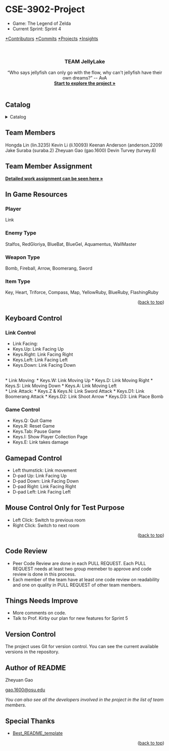 # CSE-3902-Project

* Game: The Legend of Zelda
* Current Sprint: Sprint 4
<!-- PROJECT SHIELDS -->

[*Contributors][contributors-url]
[  *Commits][commits-url]
[  *Projects][projects-url]
[  *Insights][insights-url]

<br />

  <h3 align="center">TEAM JellyLake</h3>
  <p align="center">
    “Who says jellyfish can only go with the flow, why can't jellyfish have their own dreams?” -- AvA
    <br />
    <a href="https://github.com/ThasianX/CSE-3902-Project/tree/main/Project1"><strong>Start to explore the project »</strong></a>
    <br />
    <br />
  </p>

</p>

<div id="top"></div>
 
 
## Catalog

<details>
  <summary>Catalog</summary>
  <ol>
    <li><a href="#Team-Members">Team Members</a></li>
    <li>
      <a href="#Team-Member-Assignment">Team Member Assignment</a>
    </li>
    <li>
      <a href="#In-Game-Resources">In Game Resources</a>
      <ul>
        <li><a href="#Player">Player</a></li>
        <li><a href="#Enemy-Type">Enemy Type</a></li>
        <li><a href="#Weapon-Type">Weapon Type</a></li>
        <li><a href="#Item-Type">Item Type</a></li>
      </ul>
    </li>
    <li>
      <a href="#Keyboard-Control">Keyboard Control</a>
      <ul>
        <li><a href="#Link-Control">Link Control</a></li>
        <li><a href="#Game-Control">Game Control</a></li>
      </ul>
    </li>
    <li><a href="#Gamepad-Control">Gamepad Control</a></li>
    <li><a href="#Mouse-Control-Only-for-Test-Purpose">Mouse Control Only for Test Purpose</a></li>
    <li><a href="#Code-Review">Code Review</a></li>
    <li><a href="#Things-Needs-Improve">Things Needs Improve</a></li>
    <li><a href="#Version-Control">Version Control</a></li>
    <li><a href="#Author-of-README">Author of README</a></li>
    <li><a href="#Special-Thanks">Special Thanks</a></li>
  </ol>
</details>  


## Team Members

Hongda Lin (lin.3235)
Kevin Li (li.10093)
Keenan Anderson (anderson.2209)
Jake Suraba (suraba.2)
Zheyuan Gao (gao.1600)
Devin Turvey (turvey.6)




## Team Member Assignment
<a href="https://github.com/ThasianX/CSE-3902-Project/projects/3"><strong>Detailed work assignment can be seen here »</strong></a>





## In Game Resources 

### Player
Link

### Enemy Type
Stalfos, RedGloriya, BlueBat, BlueGel, Aquamentus, WallMaster

### Weapon Type
Bomb, Fireball, Arrow, Boomerang, Sword

### Item Type
Key, Heart, Triforce, Compass, Map, YellowRuby, BlueRuby, FlashingRuby


<p align="right">(<a href="#top">back to top</a>)</p>


## Keyboard Control

### Link Control
* Link Facing:
* Keys.Up: Link Facing Up
* Keys.Right: Link Facing Right
* Keys.Left: Link Facing Left
* Keys.Down: Link Facing Down
<br />
* Link Moving:
* Keys.W: Link Moving Up
* Keys.D: Link Moving Right
* Keys.S: Link Moving Down
* Keys.A: Link Moving Left
<br />
* Link Attack:
* Keys.Z & Keys.N: Link Sword Attack
* Keys.D1: Link Boomerang Attack
* Keys.D2: Link Shoot Arrow
* Keys.D3: Link Place Bomb

### Game Control
* Keys.Q: Quit Game
* Keys.R: Reset Game
* Keys.Tab: Pause Game
* Keys.I: Show Player Collection Page
* Keys.E: Link takes damage 


## Gamepad Control
* Left thumstick: Link movement
* D-pad Up: Link Facing Up
* D-pad Down: Link Facing Down
* D-pad Right: Link Facing Right
* D-pad Left: Link Facing Left


## Mouse Control Only for Test Purpose
* Left Click: Switch to previous room
* Right Click: Switch to next room 

<p align="right">(<a href="#top">back to top</a>)</p>


## Code Review

* Peer Code Review are done in each PULL REQUEST. Each PULL REQUEST needs at least two group memeber to approve and code review is done in this process.
* Each member of the team have at least one code review on readability and one on quality in PULL REQUEST of other team members. 




## Things Needs Improve

* More comments on code.
* Talk to Prof. Kirby our plan for new features for Sprint 5




## Version Control

The project uses Git for version control. You can see the current available versions in the repository.




## Author of README

Zheyuan Gao

gao.1600@osu.edu

 *You can also see all the developers involved in the project in the list of team members.*




## Special Thanks

- [Best_README_template](https://github.com/shaojintian/Best_README_template)

<p align="right">(<a href="#top">back to top</a>)</p>

<!-- links -->
[your-project-path]:ThasianX/CSE-3902-Project
[contributors-url]: https://github.com/ThasianX/CSE-3902-Project/graphs/contributors
[commits-url]: https://github.com/ThasianX/CSE-3902-Project/commits
[projects-url]: https://github.com/ThasianX/CSE-3902-Project/projects
[insights-url]: https://github.com/ThasianX/CSE-3902-Project/pulse






